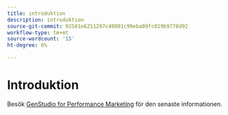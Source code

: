 ```yaml
---
title: introduktion
description: introduktion
source-git-commit: 92581e6251297c40001c99eba09fc019b9770d92
workflow-type: tm+mt
source-wordcount: '15'
ht-degree: 6%

---
```


# Introduktion

Besök [GenStudio for Performance Marketing](https://experienceleague.adobe.com/en/browse/genstudio-for-performance-marketing) för den senaste informationen.
